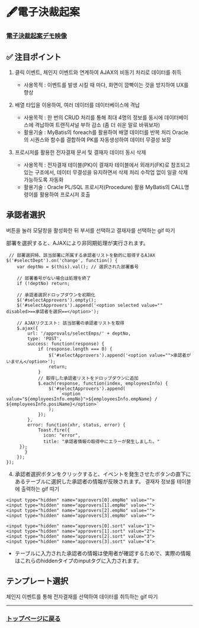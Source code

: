 # 🖋電子決裁起案

### <a href="https://youtu.be/dpTXWomP3uY">電子決裁起案デモ映像</a>

## ✅ 注目ポイント

1. 클릭 이벤트, 체인지 이벤트와 연계하여 AJAX의 비동기 처리로 데이터를 취득 
   - 사용목적 : 이벤트를 발생 시킬 때 마다, 화면이 깜빡이는 것을 방지하여 UX를 향상 

2. 배열 타입을 이용하여, 여러 데이터를 데이터베이스에 격납
   - 사용목적 : 한 번의 CRUD 처리를 통해 최대 4명의 정보를 동시에 데이터베이스에 격납하여 트랜직셔널 부하 감소 (좀 더 쉬운 말로 바꿔보자)
   - 활용기술 : MyBatis의 foreach를 활용하여 배열 데이터를 반복 처리
               Oracle의 시퀀스와 함수를 결합하여 PK를 자동생성하여 데이터 무결성 보장
     
3. 프로시저를 활용한 전자결재 문서 및 결재자 데이터 동시 삭제
    - 사용목적 : 전자결재 테이블(PK)이 결재자 테이블에서 외래키(FK)로 참조되고 있는 구조에서, 데이터 무결성을 유지하면서 삭제 처리
                수작업 없이 일괄 삭제 가능하도록 자동화
    - 활용기술 : Oracle PL/SQL 프로시저(Procedure) 활용
                MyBatis의 CALL명령어를 활용하여 프로시저 호출 
      
## 承認者選択
버튼을 눌러 모달창을 활성화한 뒤 부서를 선택하고 결재자를 선택하는 gif 따기

部署を選択すると、AJAXにより非同期処理が実行されます。

```
 // 部署選択時、該当部署に所属する承認者リストを動的に取得するAJAX
$('#selectDept').on('change', function() {
    var deptNo = $(this).val(); // 選択された部署番号

    // 部署番号がない場合は処理を終了
    if (!deptNo) return;

    // 承認者選択ドロップダウンを初期化
    $('#selectApprovers').empty();
    $('#selectApprovers').append('<option selected value="" disabled>==承認者を選択==</option>');

    // AJAXリクエスト: 該当部署の承認者リストを取得
    $.ajax({
        url: '/approvals/selectEmps/' + deptNo,
        type: 'POST',
        success: function(response) {
            if (response.length === 0) {
                $('#selectApprovers').append('<option value="">承認者がいません</option>');
                return;
            }
            // 取得した承認者リストをドロップダウンに追加
            $.each(response, function(index, employeesInfo) {
                $('#selectApprovers').append(
                    `<option value="${employeesInfo.empNo}">${employeesInfo.empName} / ${employeesInfo.posiName}</option>`
                );
            });
        },
        error: function(xhr, status, error) {
			Toast.fire({
			  icon: "error",
			  title: "承認者情報の取得中にエラーが発生しました。"
	 });
       }
    });
}); 
```
4. 承認者選択ボタンをクリックすると、イベントを発生させたボタンの直下にあるテーブルに選択した承認者の情報が反映されます。
   결재자 정보를 테이블에 출력하는 gif 따기
  
````
<input type="hidden" name="approvers[0].empNo" value="">
<input type="hidden" name="approvers[1].empNo" value="">
<input type="hidden" name="approvers[2].empNo" value="">
<input type="hidden" name="approvers[3].empNo" value="">

<input type="hidden" name="approvers[0].sort" value="1">
<input type="hidden" name="approvers[1].sort" value="2">
<input type="hidden" name="approvers[2].sort" value="3">
<input type="hidden" name="approvers[3].sort" value="4">
````
- テーブルに入力された承認者の情報は使用者が確認するためで、実際の情報はこれらのhiddenタイプのinputタグに入力されます。
  
## テンプレート選択
체인지 이벤트를 통해 전자결재를 선택하여 데이터를 취득하는 gif 따기

----
### <a href="https://github.com/leewoosang-hub/CollaVore">トップページに戻る
	
